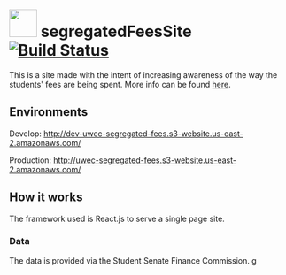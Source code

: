# <img src="https://raw.githubusercontent.com/UWEC-ITC/segregatedFeesSite/master/public/favicon.ico" width="50" height="50"/> segregatedFeesSite [![Build Status](https://travis-ci.com/UWEC-ITC/segregatedFeesSite.svg?branch=master)](https://travis-ci.com/UWEC-ITC/segregatedFeesSite)


This is a site made with the intent of increasing awareness of the way the students' fees are being spent. More info can be found [here](https://www.uwec.edu/Busoff/studentfinancials/segfee.htm).

## Environments
Develop: http://dev-uwec-segregated-fees.s3-website.us-east-2.amazonaws.com/

Production: http://uwec-segregated-fees.s3-website.us-east-2.amazonaws.com/

## How it works
The framework used is React.js to serve a single page site.

### Data
The data is provided via the Student Senate Finance Commission.
g
